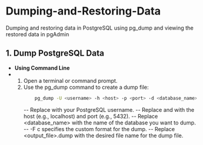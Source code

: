 # Dumping-and-Restoring-Data
Dumping and restoring data in PostgreSQL using pg_dump and viewing the restored data in pgAdmin

## 1. Dump PostgreSQL Data

- **Using Command Line**
- 1. Open a terminal or command prompt.
  2. Use the pg_dump command to create a dump file:
     ````bash
         pg_dump -U <username> -h <host> -p <port> -d <database_name> -F c -b -v -f <output_file>.dump
     ````
     -- Replace <username> with your PostgreSQL username.
     -- Replace <host> and <port> with the host (e.g., localhost) and port (e.g., 5432).
     -- Replace <database_name> with the name of the database you want to dump.
     -- -F c specifies the custom format for the dump.
     -- Replace <output_file>.dump with the desired file name for the dump file.
